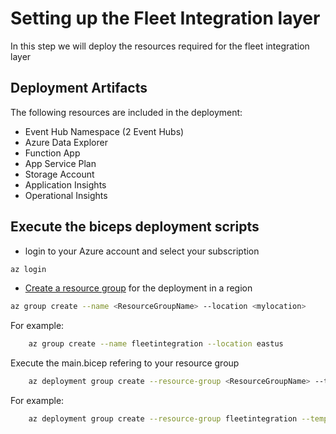 # Setting up the Fleet Integration layer

In this step we will deploy the resources required for the fleet integration layer

## Deployment Artifacts

The following resources are included in the deployment:

- Event Hub Namespace (2 Event Hubs)
- Azure Data Explorer
- Function App
- App Service Plan
- Storage Account
- Application Insights
- Operational Insights

## Execute the biceps deployment scripts

- login to your Azure account and select your subscription

``` bash
az login
```

- [Create a resource group](https://learn.microsoft.com/cli/azure/manage-azure-groups-azure-cli#create-a-resource-group) for the deployment in a region

``` bash
az group create --name <ResourceGroupName> --location <mylocation>
```

For example:

``` bash
    az group create --name fleetintegration --location eastus
```

Execute the main.bicep refering to your resource group

``` bash
    az deployment group create --resource-group <ResourceGroupName> --template-file ./main.bicep 
```

For example:

``` bash
    az deployment group create --resource-group fleetintegration --template-file ./main.bicep
```
